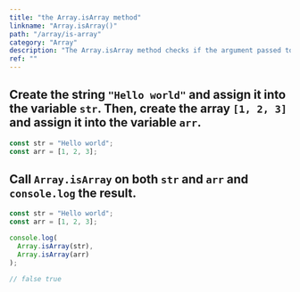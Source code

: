 ```yaml
---
title: "the Array.isArray method"
linkname: "Array.isArray()"
path: "/array/is-array"
category: "Array"
description: "The Array.isArray method checks if the argument passed to it is an Array. If it is, isArray returns true. If not, it returns false."
ref: ""
---
```


<!-- prettier-ignore-start -->

## Create the string `"Hello world"` and assign it into the variable `str`. Then, create the array `[1, 2, 3]` and assign it into the variable `arr`.

```javascript content
const str = "Hello world";
const arr = [1, 2, 3];
```

## Call `Array.isArray` on both `str` and `arr` and `console.log` the result.

```javascript start
const str = "Hello world";
const arr = [1, 2, 3];
```

```javascript content
console.log(
  Array.isArray(str),
  Array.isArray(arr)
);
```

```javascript after
// false true
```

<!-- prettier-ignore-end -->

